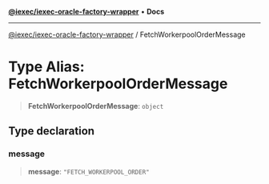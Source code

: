[**@iexec/iexec-oracle-factory-wrapper**](../README.md) • **Docs**

***

[@iexec/iexec-oracle-factory-wrapper](../globals.md) / FetchWorkerpoolOrderMessage

# Type Alias: FetchWorkerpoolOrderMessage

> **FetchWorkerpoolOrderMessage**: `object`

## Type declaration

### message

> **message**: `"FETCH_WORKERPOOL_ORDER"`
